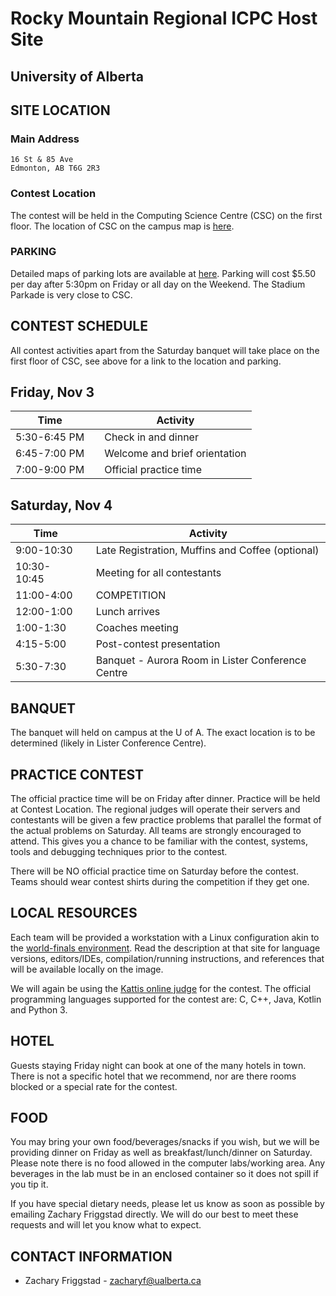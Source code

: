 # Rocky Mountain Regional ICPC Host Site

## University of Alberta

## SITE LOCATION

### Main Address

```
16 St & 85 Ave
Edmonton, AB T6G 2R3
```

### Contest Location

The contest will be held in the Computing Science Centre (CSC) on the first floor. The location of CSC on the campus map is [here](https://www.ualberta.ca/maps?l=53.526927,-113.52725900000002&z=17&campus=north_campus&b=csc).

### PARKING

Detailed maps of parking lots are available at [here](https://www.ualberta.ca/parking-services). Parking will cost $5.50 per day after 5:30pm on Friday or all day on the Weekend. The Stadium Parkade is very close to CSC.

## CONTEST SCHEDULE

All contest activities apart from the Saturday banquet will take place on the first floor of CSC, see above for a link to the location and parking.

## Friday, Nov 3

| Time         |     | Activity                      |
| ------------ | --- | ----------------------------- |
| 5:30-6:45 PM |     | Check in and dinner           |
| 6:45-7:00 PM |     | Welcome and brief orientation |
| 7:00-9:00 PM |     | Official practice time        |

## Saturday, Nov 4

| Time       |     | Activity                              |
| ---------- | --- | ------------------------------------- |
| 9:00-10:30 |     | Late Registration, Muffins and Coffee (optional)                 |
| 10:30-10:45 |     | Meeting for all contestants           |
| 11:00-4:00 |     | COMPETITION |
| 12:00-1:00 |     | Lunch arrives |
| 1:00-1:30 |     | Coaches meeting                       |
| 4:15-5:00  |     | Post-contest presentation         |
| 5:30-7:30 |     | Banquet - Aurora Room in Lister Conference Centre |

## BANQUET
The banquet will held on campus at the U of A. The exact location is to be determined (likely in Lister Conference Centre).

## PRACTICE CONTEST

The official practice time will be on Friday after dinner. Practice will be held at Contest Location. The regional judges will operate their servers and contestants will be given a few practice problems that parallel the format of the actual problems on Saturday. All teams are strongly encouraged to attend. This gives you a chance to be familiar with the contest, systems, tools and debugging techniques prior to the contest.

There will be NO official practice time on Saturday before the contest.
Teams should wear contest shirts during the competition if they get one.

## LOCAL RESOURCES

Each team will be provided a workstation with a Linux configuration akin to the [world-finals environment](https://docs.icpc.global/worldfinals-programming-environment/). Read the description at that site for language versions, editors/IDEs, compilation/running instructions, and references that will be available locally on the image.

We will again be using the [Kattis online judge](https://open.kattis.com/) for the contest. The official programming languages supported for the contest are: C, C++, Java, Kotlin and Python 3.


## HOTEL

Guests staying Friday night can book at one of the many hotels in town. There is not a specific hotel that we recommend, nor are there rooms blocked or a special rate for the contest.

## FOOD

You may bring your own food/beverages/snacks if you wish, but we will be providing dinner on Friday as well as breakfast/lunch/dinner on Saturday. Please note there is no food allowed in the computer labs/working area. Any beverages in the lab must be in an enclosed container so it does not spill if you tip it.

If you have special dietary needs, please let us know as soon as possible by emailing Zachary Friggstad directly. We will do our best to meet these requests and will let you know what to expect.

## CONTACT INFORMATION

-   Zachary Friggstad - [zacharyf@ualberta.ca](mailto:zacharyf@ualberta.ca)
